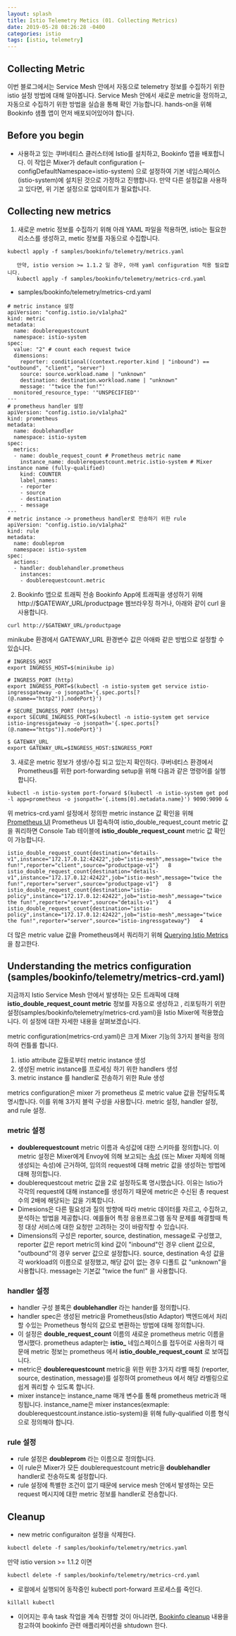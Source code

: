 ```yaml
---
layout: splash
title: Istio Telemetry Metics (01. Collecting Metrics)
date: 2019-05-28 08:26:28 -0400
categories: istio
tags: [istio, telemetry]
---
```


## Collecting Metric
이번 블로그에서는 Service Mesh 안에서 자동으로 telemetry 정보를 수집하기 위한 istio 설정 방법에 대해 알아봅니다.
Service Mesh 안에서 새로운 metric을 정의하고, 자동으로 수집하기 위한 방법을 실습을 통해 확인 가능합니다.
hands-on을 위해 Bookinfo 샘플 앱이 먼저 배포되어있어야 합니다.

## Before you begin
- 사용하고 있는 쿠버네티스 클러스터에 Istio를 설치하고, Bookinfo 앱을 배포합니다. 이 작업은 Mixer가 default configuration (–configDefaultNamespace=istio-system) 으로 설정하여 기본 네임스페이스(istio-system)에 설치된 것으로 가정하고 진행합니다.
만약 다른 설정값을 사용하고 있다면, 위 기본 설정으로 업데이트가 필요합니다.

## Collecting new metrics
1. 새로운 metric 정보를 수집하기 위해 아래 YAML 파일을 적용하면, istio는 필요한 리소스를 생성하고, metic 정보를 자동으로 수집합니다.
```
kubectl apply -f samples/bookinfo/telemetry/metrics.yaml
```
```
   만약, istio version >= 1.1.2 일 경우, 아래 yaml configuration 적용 필요합니다.
   kubectl apply -f samples/bookinfo/telemetry/metrics-crd.yaml
```

* samples/bookinfo/telemetry/metrics-crd.yaml
```
# metric instance 설정
apiVersion: "config.istio.io/v1alpha2"
kind: metric
metadata:
  name: doublerequestcount
  namespace: istio-system
spec:
  value: "2" # count each request twice
  dimensions:
    reporter: conditional((context.reporter.kind | "inbound") == "outbound", "client", "server")
    source: source.workload.name | "unknown"
    destination: destination.workload.name | "unknown"
    message: '"twice the fun!"'
  monitored_resource_type: '"UNSPECIFIED"'
---
# prometheus handler 설정
apiVersion: "config.istio.io/v1alpha2"
kind: prometheus
metadata:
  name: doublehandler
  namespace: istio-system
spec:
  metrics:
  - name: double_request_count # Prometheus metric name
    instance_name: doublerequestcount.metric.istio-system # Mixer instance name (fully-qualified)
    kind: COUNTER
    label_names:
    - reporter
    - source
    - destination
    - message
---
# metric instance -> prometheus handler로 전송하기 위한 rule
apiVersion: "config.istio.io/v1alpha2"
kind: rule
metadata:
  name: doubleprom
  namespace: istio-system
spec:
  actions:
  - handler: doublehandler.prometheus
    instances:
    - doublerequestcount.metric
```

2. Bookinfo 앱으로 트래픽 전송
Bookinfo App에 트래픽을 생성하기 위해 http://$GATEWAY_URL/productpage 웹브라우징 하거나, 아래와 같이 curl 을 사용합니다.
```
curl http://$GATEWAY_URL/productpage
```

minikube 환경에서 GATEWAY_URL 환경변수 값은 아애롸 같은 방법으로 설정할 수 있습니다.
```
# INGRESS_HOST
export INGRESS_HOST=$(minikube ip)

# INGRESS_PORT (http)
export INGRESS_PORT=$(kubectl -n istio-system get service istio-ingressgateway -o jsonpath='{.spec.ports[?(@.name=="http2")].nodePort}')

# SECURE_INGRESS_PORT (https)
export SECURE_INGRESS_PORT=$(kubectl -n istio-system get service istio-ingressgateway -o jsonpath='{.spec.ports[?(@.name=="https")].nodePort}')

$ GATEWAY_URL
export GATEWAY_URL=$INGRESS_HOST:$INGRESS_PORT
```

3. 새로운 metric 정보가 생생/수집 되고 있는지 확인하다. 쿠버네티스 환경에서 Prometheus를 위한 port-forwarding setup을 위해 다음과 같은 명령어를 실행합니다.
```
kubectl -n istio-system port-forward $(kubectl -n istio-system get pod -l app=prometheus -o jsonpath='{.items[0].metadata.name}') 9090:9090 &
```

위 metrics-crd.yaml 설정에서 정의한 metric instance 값 확인을 위해 <a href="http://localhost:9090/graph#%5B%7B%22range_input%22%3A%221h%22%2C%22expr%22%3A%22istio_double_request_count%22%2C%22tab%22%3A1%7D%5D">Prometheus UI</a>  Prometheus UI 접속하여 istio_double_request_count metric 값을 쿼리하면 Console Tab 테이블에 **istio_double_request_count** metric 값 확인이 가능합니다.
```
istio_double_request_count{destination="details-v1",instance="172.17.0.12:42422",job="istio-mesh",message="twice the fun!",reporter="client",source="productpage-v1"}   8
istio_double_request_count{destination="details-v1",instance="172.17.0.12:42422",job="istio-mesh",message="twice the fun!",reporter="server",source="productpage-v1"}   8
istio_double_request_count{destination="istio-policy",instance="172.17.0.12:42422",job="istio-mesh",message="twice the fun!",reporter="server",source="details-v1"}   4
istio_double_request_count{destination="istio-policy",instance="172.17.0.12:42422",job="istio-mesh",message="twice the fun!",reporter="server",source="istio-ingressgateway"}   4
```
더 많은 metric value 값을 Prometheus에서 쿼리하기 위해 [Querying Istio Metrics]("http://istio.io/docs/tasks/telemetry/metrics/querying-metrics)을 참고한다.

## Understanding the metrics configuration (samples/bookinfo/telemetry/metrics-crd.yaml)
지금까지 Istio Service Mesh 안에서 발생하는 모든 트래픽에 대해 **istio_double_request_count metric** 정보를 자동으로 생성하고 , 리포팅하기 위한 설정(samples/bookinfo/telemetry/metrics-crd.yaml)을 Istio Mixer에 적용했습니다. 이 설정에 대한 자세한 내용을 살펴보겠습니다.

metric configuration(metrics-crd.yaml)은 크게 Mixer 기능의 3가지 블럭을 정의하여 컨틀롤 합니다.
1. istio attribute 값들로부터 metric instance 생성
2. 생성된 metric instance를 프로세싱 하기 위한 handlers 생성
3. metric instance 를 handler로 전송하기 위한 Rule 생성

metrics configuration은 mixer 가 prometheus 로 metric value 값을 전달하도록 명시합니다. 이를 위해 3가지 블럭 구성을 사용합니다. metric 설정, handler 설정, and rule 설정.

### metric 설정
- **doublerequestcount** metric 이름과 속성값에 대한 스키마를 정의합니다. 이 metric 설정은 Mixer에게 Envoy에 의해 보고되는 [속성](https://istio.io/docs/reference/config/policy-and-telemetry/attribute-vocabulary/) (또는 Mixer 자체에 의해 생성되는 속성)에 근거하여, 임의의 request에 대해 metric 값을 생성하는 방법에 대해 정의합니다.
-  doublerequestcout metric 값을 2로 설정하도록 명시했습니다. 이유는 Istio가 각각의 request에 대해 instance를 생성하기 때문에 metric은 수신된 총 request 수의 2배에 해당되는 값을 기록합니다.
- Dimesions은 다른 필요성과 질의 방향에 따라 metric 데이터를 자르고, 수집하고, 분석하는 방법을 제공합니다. 예를들어 특정 응용프로그램 동작 문제를 해결할때 특정 대상 서비스에 대한 요청만 고려하는 것이 바람직할 수 있습니다.
- Dimensions의 구성은 reporter, source, destination, message로 구성했고, reporter 값은 report metric의 kind 값이 "inbound"인 경우 client 값으로, "outbound"의 경우 server 값으로 설정합니다. source, destination 속성 값을 각 workload의 이름으로 설정했고, 해당 값이 없는 경우 디폴트 값 "unknown"을 사용합니다. message는 기본값 "twice the fun!" 을 사용합니다.

### handler 설정
- handler 구성 블록은 **doublehandler** 라는 hander를 정의합니다.
- handler spec은 생성된 metric을 Prometheus(Istio Adaptor) 백엔드에서 처리 할 수있는 Prometheus 형식의 값으로 변환하는 방법에 대해 정의합니다.
- 이 설정은 **double_request_count** 이름의 새로운 prometheus metric 이름을 명시했다. prometheus adapter는 **istio_** 네임스페이스를 접두어로 사용하기 때문애 metric 정보는 prometheus 에서 **istio_double_request_count** 로 보여집니다.
- metric은 **doublerequestcount** metric을 위한 위한 3가지 라벨 매칭 (reporter, source, destination, message)를 설정하여 prometheus 에서 해당 라벨링으로 쉽게 쿼리할 수 있도록 합니다.
- mixer instance는 instance_name 매개 변수를 통해 prometheus metric과 매칭됩니다. instance_name은 mixer instances(exmaple: doublerequestcount.instance.istio-system)을 위해 fully-qualified 이름 형식으로 정의해야 합니다.

### rule 설정
- rule 설정은 **doubleprom** 라는 이름으로 정의합니다.
- 이 rule은 Mixer가 모든 doublerequestcount metric을 **doublehandler** handler로 전송하도록 설정합니다.
- rule 설정에 특별한 조건이 없기 때문에 service mesh 안에서 발생하는 모든 request 메시지에 대한 metric 정보를 handler로 전송합니다.

## Cleanup
- new metric configuraiton 설정을 삭제한다.
```
kubectl delete -f samples/bookinfo/telemetry/metrics.yaml
```
만약 istio version >= 1.1.2 이면
```
kubectl delete -f samples/bookinfo/telemetry/metrics-crd.yaml
```
- 로컬에서 실행되어 동작중인 kubectl port-forward 프로세스를 죽인다.
```
killall kubectl
```
- 이어지는 후속 task 작업을 계속 진행할 것이 아니라면, <a href="https://istio.io/docs/examples/bookinfo/#cleanup">Bookinfo cleanup</a> 내용을 참고하여 bookinfo 관련 애플리케이션을 shtudown 한다.
